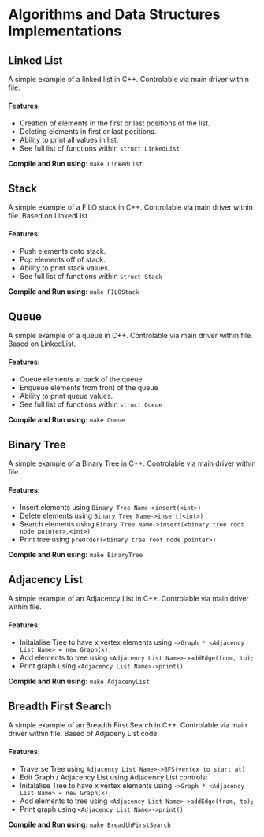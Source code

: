 # Algorithms and Data Structures Implementations
 
## Linked List
A simple example of a linked list in C++. Controlable via main driver within file.
#### Features:
- Creation of elements in the first or last positions of the list.
- Deleting elements in first or last positions.
- Ability to print all values in list.
- See full list of functions within `struct LinkedList`

**Compile and Run using:** `make LinkedList`

## Stack
A simple example of a FILO stack in C++. Controlable via main driver within file. Based on LinkedList.
#### Features:
- Push elements onto stack.
- Pop elements off of stack.
- Ability to print stack values.
- See full list of functions within `struct Stack`

**Compile and Run using:** `make FILOStack`

## Queue
A simple example of a queue in C++. Controlable via main driver within file. Based on LinkedList.
#### Features:
- Queue elements at back of the queue 
- Enqueue elements from front of the queue
- Ability to print queue values.
- See full list of functions within `struct Queue`

**Compile and Run using:** `make Queue`

## Binary Tree
A simple example of a Binary Tree in C++. Controlable via main driver within file.
#### Features:
- Insert elements using `Binary Tree Name->insert(<int>)`
- Delete elements using `Binary Tree Name->insert(<int>)`
- Search elements using `Binary Tree Name->insert(<binary tree root node pointer>,<int>)`
- Print tree using `preOrder(<binary tree root node pointer>)`

**Compile and Run using:** `make BinaryTree`


## Adjacency List 
A simple example of an Adjacency List in C++. Controlable via main driver within file.
#### Features:
- Initalalise Tree to have x vertex elements using `->Graph * <Adjacency List Name> = new Graph(x);`
- Add elements to tree using `<Adjacency List Name>->addEdge(from, to);`
- Print graph using `<Adjacency List Name>->print()`

**Compile and Run using:** `make AdjacenyList`

## Breadth First Search
A simple example of an Breadth First Search in C++. Controlable via main driver within file. Based of Adjaceny List code.
#### Features:
- Traverse Tree using `Adjacency List Name>->BFS(vertex to start at)`
- Edit Graph / Adjacency List using Adjacency List controls:
- Initalalise Tree to have x vertex elements using `->Graph * <Adjacency List Name> = new Graph(x);`
- Add elements to tree using `<Adjacency List Name>->addEdge(from, to);`
- Print graph using `<Adjacency List Name>->print()`

**Compile and Run using:** `make BreadthFirstSearch`